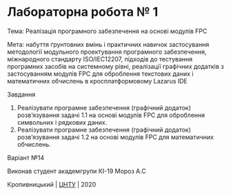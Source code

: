 ﻿# Лабораторна робота № 1

Тема: Реалізація програмного забезпечення на основі модулів FPC

Мета: набуття ґрунтовних вмінь і практичних навичок застосування методології модульного проектування програмного забезпечення, міжнародного стандарту ISO/IEC12207, підходів до тестування програмних засобів на системному рівні, реалізації графічних додатків з застосуванням модулів FPC для оброблення текстових даних і математичних обчислень в кросплатформовому Lazarus IDE

Завдання 
1. Реалізувати програмне забезпечення (графічний додаток)
розв’язування задачі 1.1 на основі модулів FPC для оброблення
символьних і рядкових даних.
2. Реалізувати програмне забезпечення (графічний додаток)
розв’язування задачі 1.2 на основі модулів FPC для
математичних обчислень. 

Варіант №14

Виконав студент академгрупи КІ-19 Мороз А.С

Кропивницький | <a href="http://www.kntu.kr.ua/">ЦНТУ</a> | 2020
